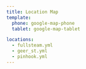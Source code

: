 ```yaml
---
title: Location Map
template:
  phone: google-map-phone
  tablet: google-map-tablet

locations:
  - fullsteam.yml
  - geer_st.yml
  - pinhook.yml
---
```

